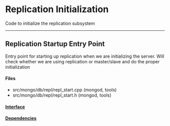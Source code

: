 # Replication Initialization
Code to initialize the replication subsystem


-------------

## Replication Startup Entry Point
Entry point for starting up replication when we are initializing the server.  Will check whether we are using replication or master/slave and do the proper initialization

#### Files
- src/mongo/db/repl/repl\_start.cpp   (mongod, tools)
- src/mongo/db/repl/repl\_start.h   (mongod, tools)

#### [Interface](interface/0)

#### [Dependencies](dependencies/0)

